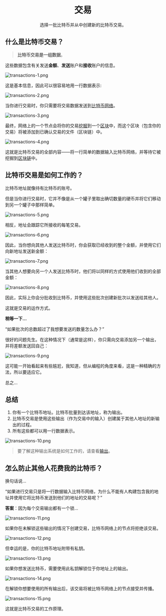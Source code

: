 # <center>交易</center>
<center>选择一批比特币并从中创建新的比特币交易。</center>

## 什么是比特币交易？

>**比特币交易是一组数据**。

这些数据包含有关发送**金额**、**发送**账户和**接收**账户的信息。

![transactions-1.png](img/Transactions-1%20(1).png)

这是基本信息，因此可以很容易地用一行数据表示:

![transactions-2.png](img/Transactions-2%20(1).png)

当你进行交易时，你只需要将交易数据发送到[比特币网络](../1.Network/Network.md)。

![transactions-3.png](img/Transactions-3%20(1).png)

最终，网络上的一个节点会将你的交易[挖掘](../2.Mining/mining.md)到一个[区块](../2.Mining/2.Blocks/Blocks.md)中，而这个区块（包含你的交易）将被添加到已确认交易的文件（区块链）中。

![transactions-4.png](img/Transactions-4%20(1).png)

这就是比特币交易的全部内容——将一行简单的数据输入比特币网络，并等待它被挖掘到[区块链](../2.Mining/1.Blockchain/Blockchain.md)中。

## 比特币交易是如何工作的？
比特币地址就像持有比特币的账号。

但是当你进行交易时，它并不像是从一个罐子里取出确切数量的硬币并将它们移动到另一个罐子中那样简单。

![transactions-5.png](img/Transactions-5%20(1).png)

相反，地址会跟踪它所接收的每笔交易。

![transactions-6.png](img/Transactions-6%20(1).png)

因此，当你想向其他人发送比特币时，你会获取已经收到的整个金额，并使用它们向新地址发送新金额：

![transactions-7.png](img/Transactions-7%20(1).png)

当其他人想要向另一个人发送比特币时，他们将以同样的方式使用他们收到的全部金额：

![transactions-8.png](img/Transactions-8%20(1).png)

因此，实际上你会分批收到比特币，并使用这些批次创建新批次以发送给其他人。

这就是交易的运作方式。

**稍等一下...**

“如果批次的总数超过了我想要发送的数量怎么办？”

很好的问题先生。在这种情况下（通常是这样），你只需向交易添加另一个输出，并将差额发送回自己：

![transactions-9.png](img/Transactions-9%20(1).png)

这可能一开始看起来有些尴尬，我知道，但从编程的角度来看，这是一种精确的方法，所以要适应它。

总之…

## 总结
1. 你有一个比特币地址。比特币批量到达该地址，称为输出。
2. 比特币交易是使用这些输出（作为交易中的输入）创建属于其他人地址的新输出的过程。
3. 所有这些都可以用一行数据表示。

![transactions-10.png](img/Transactions-10%20(1).png)

>要了解这种输出系统是如何工作的，请查看[输出](../3.Transactions/Outputs/Outputs.md)。

## 怎么防止其他人花费我的比特币？
换句话说...

“如果进行交易只是将一行数据输入比特币网络，为什么不能有人构建包含我的地址并使用它将比特币发送到他们的地址的交易呢？”

**答案**：因为每个交易输出都有一个锁...

![transactions-11.png](img/Transactions-11%20(1).png)

如果你在未解锁这些输出的情况下创建交易，比特币网络上的节点将拒绝该交易。

![transactions-12.png](img/Transactions-12%20(1).png)

但幸运的是，你的比特币地址附带有私钥。

![transactions-13.png](img/Transactions-13%20(1).png)

如果你想发送比特币，需要使用此私钥解锁位于你地址上的输出。

![transactions-14.png](img/Transactions-14%20(1).png)

在解锁你想要使用的所有输出后，该交易将被比特币网络上的节点接受并传播。

![transactions-15.png](img/Transactions-15%20(1).png)

这就是比特币交易的工作原理。